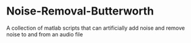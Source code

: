 # Noise-Removal-Butterworth
A collection of matlab scripts that can artificially add noise and remove noise to and from an audio file
